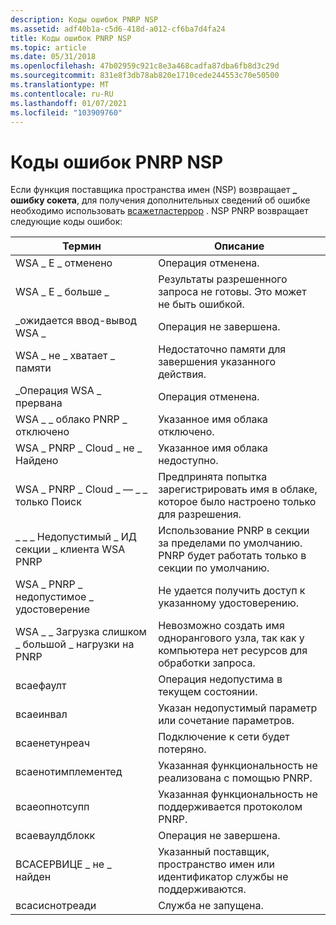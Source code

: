 ```yaml
---
description: Коды ошибок PNRP NSP
ms.assetid: adf40b1a-c5d6-418d-a012-cf6ba7d4fa24
title: Коды ошибок PNRP NSP
ms.topic: article
ms.date: 05/31/2018
ms.openlocfilehash: 47b02959c921c8e3a468cadfa87dba6fb8d3c29d
ms.sourcegitcommit: 831e8f3db78ab820e1710cede244553c70e50500
ms.translationtype: MT
ms.contentlocale: ru-RU
ms.lasthandoff: 01/07/2021
ms.locfileid: "103909760"
---
```

# <a name="pnrp-nsp-error-codes"></a>Коды ошибок PNRP NSP

Если функция поставщика пространства имен (NSP) возвращает **\_ ошибку сокета**, для получения дополнительных сведений об ошибке необходимо использовать [всажетластеррор](winsock-nsp-reference-links.md) . NSP PNRP возвращает следующие коды ошибок:



| Термин                                                                                                                                                                     | Описание                                                                                                        |
|--------------------------------------------------------------------------------------------------------------------------------------------------------------------------|--------------------------------------------------------------------------------------------------------------------|
| <span id="WSA_E_CANCELLED"></span><span id="wsa_e_cancelled"></span>WSA \_ E \_ отменено<br/>                                                                         | Операция отменена.<br/>                                                                               |
| <span id="__WSA_E_NO_MORE"></span><span id="__wsa_e_no_more"></span>WSA \_ E \_ больше \_<br/>                                                                         | Результаты разрешенного запроса не готовы. Это может не быть ошибкой.<br/>                              |
| <span id="_WSA_IO_PENDING_"></span><span id="_wsa_io_pending_"></span>\_ожидается ввод-вывод WSA \_ <br/>                                                                      | Операция не завершена.<br/>                                                                           |
| <span id="WSA_NOT_ENOUGH_MEMORY"></span><span id="wsa_not_enough_memory"></span>WSA \_ не \_ хватает \_ памяти<br/>                                                      | Недостаточно памяти для завершения указанного действия.<br/>                                              |
| <span id="WSA_OPERATION_ABORTED"></span><span id="wsa_operation_aborted"></span>\_Операция WSA \_ прервана<br/>                                                       | Операция отменена.<br/>                                                                               |
| <span id="WSA_PNRP_CLOUD_DISABLED"></span><span id="wsa_pnrp_cloud_disabled"></span>WSA \_ \_ облако PNRP \_ отключено<br/>                                                | Указанное имя облака отключено.<br/>                                                                     |
| <span id="WSA_PNRP_CLOUD_NOT_FOUND"></span><span id="wsa_pnrp_cloud_not_found"></span>WSA \_ PNRP \_ Cloud \_ не \_ Найдено<br/>                                            | Указанное имя облака недоступно.<br/>                                                                |
| <span id="WSA_PNRP_CLOUD_IS_SEARCH_ONLY"></span><span id="wsa_pnrp_cloud_is_search_only"></span>WSA \_ PNRP \_ Cloud \_ — \_ \_ только Поиск<br/>                            | Предпринята попытка зарегистрировать имя в облаке, которое было настроено только для разрешения.<br/>     |
| <span id="WSA_PNRP_CLIENT_INVALID_COMPARTMENT_ID"></span><span id="wsa_pnrp_client_invalid_compartment_id"></span>\_ \_ \_ Недопустимый \_ ИД секции \_ клиента WSA PNRP<br/> | Использование PNRP в секции за пределами по умолчанию. PNRP будет работать только в секции по умолчанию.<br/>     |
| <span id="WSA_PNRP_INVALID_IDENTITY"></span><span id="wsa_pnrp_invalid_identity"></span>WSA \_ PNRP \_ недопустимое \_ удостоверение<br/>                                          | Не удается получить доступ к указанному удостоверению.<br/>                                                                |
| <span id="WSA_PNRP_TOO_MUCH_LOAD"></span><span id="wsa_pnrp_too_much_load"></span>WSA \_ \_ Загрузка слишком \_ большой \_ нагрузки на PNRP<br/>                                                  | Невозможно создать имя однорангового узла, так как у компьютера нет ресурсов для обработки запроса. <br/> |
| <span id="WSAEFAULT"></span><span id="wsaefault"></span>всаефаулт<br/>                                                                                             | Операция недопустима в текущем состоянии.<br/>                                                        |
| <span id="WSAEINVAL"></span><span id="wsaeinval"></span>всаеинвал<br/>                                                                                             | Указан недопустимый параметр или сочетание параметров.<br/>                                         |
| <span id="WSAENETUNREACH"></span><span id="wsaenetunreach"></span>всаенетунреач<br/>                                                                              | Подключение к сети будет потеряно.<br/>                                                                    |
| <span id="WSAENOTIMPLEMENTED"></span><span id="wsaenotimplemented"></span>всаенотимплементед<br/>                                                                  | Указанная функциональность не реализована с помощью PNRP.<br/>                                                   |
| <span id="WSAEOPNOTSUPP"></span><span id="wsaeopnotsupp"></span>всаеопнотсупп<br/>                                                                                 | Указанная функциональность не поддерживается протоколом PNRP.<br/>                                                     |
| <span id="WSAEWOULDBLOCK"></span><span id="wsaewouldblock"></span>всаеваулдблокк<br/>                                                                              | Операция не завершена.<br/>                                                                           |
| <span id="__WSASERVICE_NOT_FOUND"></span><span id="__wsaservice_not_found"></span> ВСАСЕРВИЦЕ \_ не \_ найден<br/>                                                     | Указанный поставщик, пространство имен или идентификатор службы не поддерживаются.<br/>                                       |
| <span id="WSASYSNOTREADY"></span><span id="wsasysnotready"></span>всасиснотреади<br/>                                                                              | Служба не запущена.<br/>                                                                             |



 

 

 




